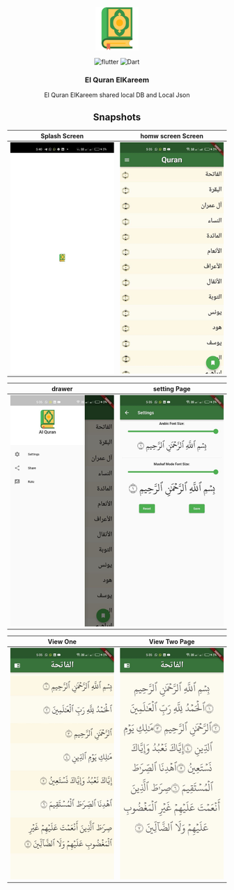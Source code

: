
<br />
<div align="center">
  <a href="https://github.com/mahmoudhs1998">
    <img src="assets/quran.png" alt="Logo" width="100" height="100">
  </a>

![flutter](https://img.shields.io/badge/Flutter-Framework-green?logo=flutter)
![Dart](https://img.shields.io/badge/Dart-Language-blue?logo=dart)

<h3 align="center">El Quran ElKareem</h3>

  <p align="center">
    El Quran ElKareem shared local DB and Local Json


  </p>





## Snapshots


| Splash Screen | homw screen Screen                        |
|------|-------------------------------------------|
|<img src="snapshot/splash.jpg" width="400">| <img src="snapshot/home.jpg" width="400"> |


| drawer                                      | setting  Page                                |
|---------------------------------------------|----------------------------------------------|
| <img src="snapshot/drawer.jpg" width="400"> | <img src="snapshot/setting.jpg" width="400"> |


| View One                                     | View Two  Page                               |
|----------------------------------------------|----------------------------------------------|
| <img src="snapshot/viewone.jpg" width="400"> | <img src="snapshot/viewtwo.jpg" width="400"> |



